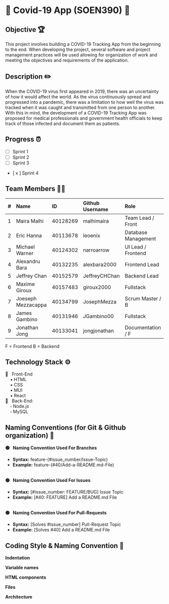 
# :wave: Covid-19 App (SOEN390) :wave: <br>


## Objective :trophy:
This project involves building a COVID-19 Tracking App from the beginning to the end. When developing the project, several software and project management practices will be used allowing for organization of work and meeting the objectives and requirements of the application. 



## Description :pencil2:
When the COVID-19 virus first appeared in 2019, there was an uncertainty of how it would affect the world. As the virus continuously spread and progressed into a pandemic, there was a limitation to how well the virus was tracked when it was caught and transmitted from one person to another. With this in mind, the development of a COVID-19 Tracking App was proposed for medical professionals and government health officials to keep track of those infected and document them as patients.



<!-- ## Core Features :point_down:
:one: &nbsp;  <br>
:two: &nbsp;  <br>
:three: &nbsp;  &nbsp; ✔️ <br>
:four: &nbsp;  -->


## Progress :alarm_clock:

- [ ]  Sprint 1
- [ ]  Sprint 2
- [ ]  Sprint 3
- [ x ]  Sprint 4


## Team Members :technologist:

| #   | Name                 | ID        | Github Username     | Role               |
| --- | :------------------- | :-------- | :------------------ |:-------------------|
| 1   | Maira Malhi          | 40128269  |  malhimaira         | Team Lead / Front  |
| 2   | Eric Hanna           | 40113678  |  leoenix            | Database Management|
| 3   | Michael Warner       | 40124302  |  narroarrow         | UI Lead / Frontend |
| 4   | Alexandru Bara       | 40132235  |  alexbara2000       | Frontend Lead      |
| 5   | Jeffrey Chan         | 40152579  |  JeffreyCHChan      | Backend Lead       |
| 6   | Maxime Giroux        | 40157483  |  giroux2000         | Fullstack          |
| 7   | Joeseph Mezzacappa   | 40134799  |  JosephMezza        | Scrum Master / B   |
| 8   | James Gambino        | 40131946  |  JGambino00         | Fullstack          |
| 9   | Jonathan Jong        | 40133041  |  jongjonathan       | Documentation / F  |

F = Frontend B = Backend







## Technology Stack :gear:

:black_square_button: &nbsp; Front-End <br>
&nbsp;&nbsp;&nbsp; :black_small_square: HTML <br>
&nbsp;&nbsp;&nbsp; :black_small_square: CSS <br>
&nbsp;&nbsp;&nbsp; :black_small_square: MUI <br>
&nbsp;&nbsp;&nbsp; :black_small_square: React <br>
:white_square_button: &nbsp; Back-End: <br>
&nbsp;&nbsp;&nbsp; :white_small_square: Node.js<br>
&nbsp;&nbsp;&nbsp; :white_small_square: MySQL <br>


## Naming Conventions (for Git & Github organization) :green_book:


**:green_circle: &nbsp; Naming Convention Used For Branches** <br>
* **Syntax:** feature-(#issue_number/Issue-Topic) <br>
* **Example:** feature-(#40/Add-a-README.md-File) <br><br>
   
**:green_circle: &nbsp; Naming Convention Used For Issues** <br>
* **Syntax:** [#issue_number: FEATURE/BUG] Issue Topic <br>
* **Example:** [#40: FEATURE] Add a README.md File <br><br>

**:green_circle: &nbsp; Naming Convention Used For Pull-Requests** <br>
* **Syntax:** [Solves #issue_number] Pull-Request Topic <br>
* **Example:** [Solves #40] Add a README.md File<br>

## Coding Style & Naming Convention :notebook: 

**Indentation**


**Variable names**

   
**HTML components**


**Files**


**Architecture**
